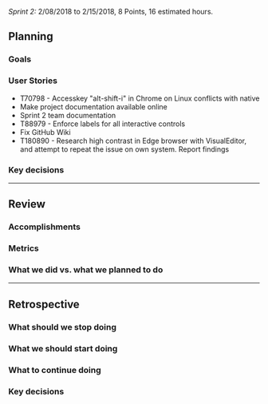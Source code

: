 *Sprint 2:* 2/08/2018 to 2/15/2018, 8 Points, 16 estimated hours.

## Planning

### Goals

### User Stories
- T70798 - Accesskey "alt-shift-i" in Chrome on Linux conflicts with native
- Make project documentation available online
- Sprint 2 team documentation
- T88979 - Enforce labels for all interactive controls
- Fix GitHub Wiki
- T180890 - Research high contrast in Edge browser with VisualEditor, and attempt to repeat the issue on own system. Report findings

### Key decisions

***

## Review

### Accomplishments

### Metrics

### What we did vs. what we planned to do

***

## Retrospective

### What should we stop doing

### What we should start doing

### What to continue doing

### Key decisions